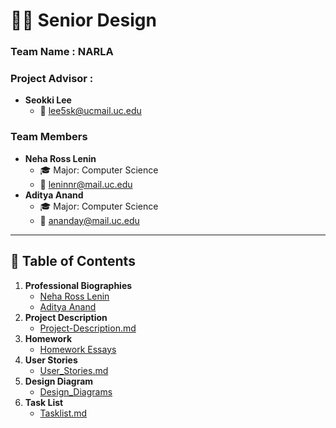 # 👨‍🏫 Senior Design

### Team Name : **NARLA**  

### Project Advisor : 
- **Seokki Lee**
  - 📧 [lee5sk@ucmail.uc.edu](mailto:lee5sk@ucmail.uc.edu)

### Team Members  
- **Neha Ross Lenin**  
  - 🎓 Major: Computer Science  
  - 📧 [leninnr@mail.uc.edu](mailto:leninnr@mail.uc.edu)  
- **Aditya Anand**  
  - 🎓 Major: Computer Science  
  - 📧 [ananday@mail.uc.edu](mailto:ananday@mail.uc.edu)  

---

## 📑 Table of Contents  
1. **Professional Biographies**  
   - [Neha Ross Lenin](https://github.com/leninnr/CS5001---Senior-Design/blob/main/Professional%20Biography%20-%20Neha%20Ross%20Lenin.md)  
   - [Aditya Anand](https://github.com/leninnr/CS5001---Senior-Design/blob/main/Professional%20Biography%20-%20Aditya%20Anand.md)  
2. **Project Description**  
   - [Project-Description.md](https://github.com/leninnr/CS5001---Senior-Design/blob/main/Project-Description.md)  
3. **Homework**
   - [Homework Essays](https://github.com/leninnr/Senior-Design/tree/main/homework_essays)
4. **User Stories**
   - [User_Stories.md](https://github.com/leninnr/Senior-Design/blob/main/homework_essays/Assignment-4/User_Stories.md)
5. **Design Diagram**
   - [Design_Diagrams](https://github.com/leninnr/Senior-Design/tree/main/Design_Diagrams)
6. **Task List**
   - [Tasklist.md](https://github.com/leninnr/Senior-Design/blob/main/homework_essays/Assignment-5/Tasklist.md)
